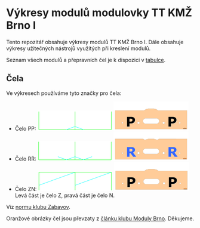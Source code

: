 # Výkresy modulů modulovky TT KMŽ Brno I

Tento repozitář obsahuje výkresy modulů TT KMŽ Brno I. Dále obsahuje výkresy
užitečných nástrojů využitých při kreslení modulů.

Seznam všech modulů a přepravních čel je k dispozici
v [tabulce](https://docs.google.com/spreadsheets/d/18dqxd1UNPLrzmol-l9Jh0ruXuBpYiXmeyw5MG42Rct0/edit?usp=sharing).

## Čela

Ve výkresech používáme tyto značky pro čela:

 * Čelo PP: ![Čelo PP](doc/znac-pp.png) ![Čelo PP](doc/real-pp.png)
 * Čelo RR: ![Čelo RR](doc/znac-rr.png) ![Čelo RR](doc/real-rr.png)
 * Čelo ZN: ![Čelo ZN](doc/znac-zn.png) ![Čelo ZN](doc/real-pp.png)
   Levá část je čelo Z, pravá část je čelo N.

Viz [normu klubu Zabavov](http://144267.w67.wedos.ws/wp-content/uploads/2016/10/TTnorma.pdf).

Oranžové obrázky čel jsou převzaty z
[článku klubu Moduly Brno](http://www.modulybrno.cz/cela-modulu).
Děkujeme.